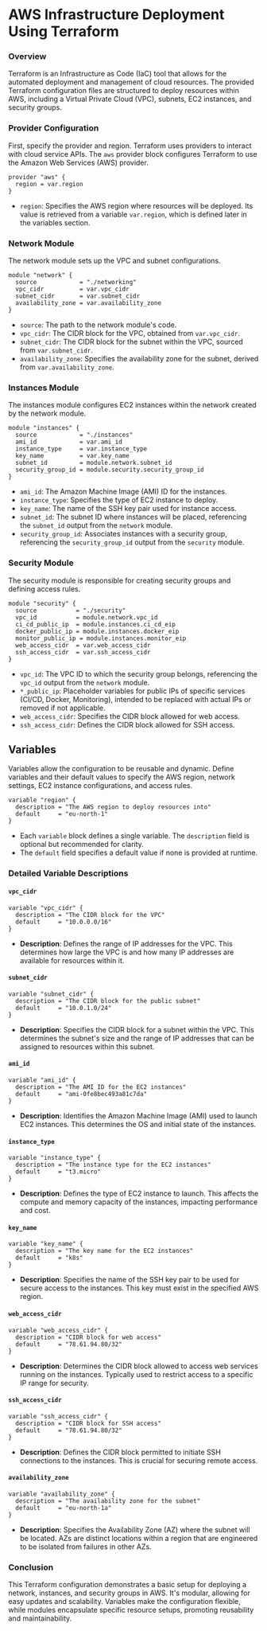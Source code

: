 # AWS Infrastructure Deployment Using Terraform

### Overview

Terraform is an Infrastructure as Code (IaC) tool that allows for the automated deployment and management of cloud resources. The provided Terraform configuration files are structured to deploy resources within AWS, including a Virtual Private Cloud (VPC), subnets, EC2 instances, and security groups.

### Provider Configuration

First, specify the provider and region. Terraform uses providers to interact with cloud service APIs. The `aws` provider block configures Terraform to use the Amazon Web Services (AWS) provider.

```hcl
provider "aws" {
  region = var.region
}
```

- `region`: Specifies the AWS region where resources will be deployed. Its value is retrieved from a variable `var.region`, which is defined later in the variables section.

### Network Module

The network module sets up the VPC and subnet configurations.

```hcl
module "network" {
  source            = "./networking"
  vpc_cidr          = var.vpc_cidr
  subnet_cidr       = var.subnet_cidr
  availability_zone = var.availability_zone
}
```

- `source`: The path to the network module's code.
- `vpc_cidr`: The CIDR block for the VPC, obtained from `var.vpc_cidr`.
- `subnet_cidr`: The CIDR block for the subnet within the VPC, sourced from `var.subnet_cidr`.
- `availability_zone`: Specifies the availability zone for the subnet, derived from `var.availability_zone`.

### Instances Module

The instances module configures EC2 instances within the network created by the network module.

```hcl
module "instances" {
  source            = "./instances"
  ami_id            = var.ami_id
  instance_type     = var.instance_type
  key_name          = var.key_name
  subnet_id         = module.network.subnet_id
  security_group_id = module.security.security_group_id
}
```

- `ami_id`: The Amazon Machine Image (AMI) ID for the instances.
- `instance_type`: Specifies the type of EC2 instance to deploy.
- `key_name`: The name of the SSH key pair used for instance access.
- `subnet_id`: The subnet ID where instances will be placed, referencing the `subnet_id` output from the `network` module.
- `security_group_id`: Associates instances with a security group, referencing the `security_group_id` output from the `security` module.

### Security Module

The security module is responsible for creating security groups and defining access rules.

```hcl
module "security" {
  source           = "./security"
  vpc_id           = module.network.vpc_id
  ci_cd_public_ip  = module.instances.ci_cd_eip
  docker_public_ip = module.instances.docker_eip
  monitor_public_ip = module.instances.monitor_eip
  web_access_cidr  = var.web_access_cidr
  ssh_access_cidr  = var.ssh_access_cidr
}
```

- `vpc_id`: The VPC ID to which the security group belongs, referencing the `vpc_id` output from the `network` module.
- `*_public_ip`: Placeholder variables for public IPs of specific services (CI/CD, Docker, Monitoring), intended to be replaced with actual IPs or removed if not applicable.
- `web_access_cidr`: Specifies the CIDR block allowed for web access.
- `ssh_access_cidr`: Defines the CIDR block allowed for SSH access.

## Variables

Variables allow the configuration to be reusable and dynamic. Define variables and their default values to specify the AWS region, network settings, EC2 instance configurations, and access rules.

```hcl
variable "region" {
  description = "The AWS region to deploy resources into"
  default     = "eu-north-1"
}
```

- Each `variable` block defines a single variable. The `description` field is optional but recommended for clarity.
- The `default` field specifies a default value if none is provided at runtime.


### Detailed Variable Descriptions

#### `vpc_cidr`

```hcl
variable "vpc_cidr" {
  description = "The CIDR block for the VPC"
  default     = "10.0.0.0/16"
}
```

- **Description**: Defines the range of IP addresses for the VPC. This determines how large the VPC is and how many IP addresses are available for resources within it.

#### `subnet_cidr`

```hcl
variable "subnet_cidr" {
  description = "The CIDR block for the public subnet"
  default     = "10.0.1.0/24"
}
```

- **Description**: Specifies the CIDR block for a subnet within the VPC. This determines the subnet's size and the range of IP addresses that can be assigned to resources within this subnet.

#### `ami_id`

```hcl
variable "ami_id" {
  description = "The AMI ID for the EC2 instances"
  default     = "ami-0fe8bec493a81c7da"
}
```

- **Description**: Identifies the Amazon Machine Image (AMI) used to launch EC2 instances. This determines the OS and initial state of the instances.

#### `instance_type`

```hcl
variable "instance_type" {
  description = "The instance type for the EC2 instances"
  default     = "t3.micro"
}
```

- **Description**: Defines the type of EC2 instance to launch. This affects the compute and memory capacity of the instances, impacting performance and cost.

#### `key_name`

```hcl
variable "key_name" {
  description = "The key name for the EC2 instances"
  default     = "k8s"
}
```

- **Description**: Specifies the name of the SSH key pair to be used for secure access to the instances. This key must exist in the specified AWS region.

#### `web_access_cidr`

```hcl
variable "web_access_cidr" {
  description = "CIDR block for web access"
  default     = "78.61.94.80/32"
}
```

- **Description**: Determines the CIDR block allowed to access web services running on the instances. Typically used to restrict access to a specific IP range for security.

#### `ssh_access_cidr`

```hcl
variable "ssh_access_cidr" {
  description = "CIDR block for SSH access"
  default     = "78.61.94.80/32"
}
```

- **Description**: Defines the CIDR block permitted to initiate SSH connections to the instances. This is crucial for securing remote access.

#### `availability_zone`

```hcl
variable "availability_zone" {
  description = "The availability zone for the subnet"
  default     = "eu-north-1a"
}
```

- **Description**: Specifies the Availability Zone (AZ) where the subnet will be located. AZs are distinct locations within a region that are engineered to be isolated from failures in other AZs.


### Conclusion

This Terraform configuration demonstrates a basic setup for deploying a network, instances, and security groups in AWS. It's modular, allowing for easy updates and scalability. Variables make the configuration flexible, while modules encapsulate specific resource setups, promoting reusability and maintainability.

